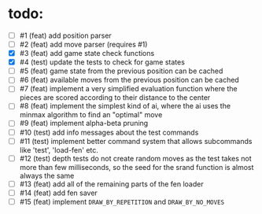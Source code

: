 # todo:
- [ ] #1   (feat) add position parser
- [ ] #2   (feat) add move parser (requires #1)
- [x] #3   (feat) add game state check functions
- [x] #4   (test) update the tests to check for game states
- [ ] #5   (feat) game state from the previous position can be cached
- [ ] #6   (feat) available moves from the previous position can be cached
- [ ] #7   (feat) implement a very simplified evaluation function where the pieces are scored according to their distance to the center
- [ ] #8   (feat) implement the simplest kind of ai, where the ai uses the minmax algorithm to find an "optimal" move
- [ ] #9   (feat) implement alpha-beta pruning
- [ ] #10  (test) add info messages about the test commands
- [ ] #11  (test) implement better command system that allows subcommands like 'test', 'load-fen' etc.
- [ ] #12  (test) depth tests do not create random moves as the test takes not more than few milliseconds, so the seed for the srand function is almost always the same
- [ ] #13  (feat) add all of the remaining parts of the fen loader
- [ ] #14  (feat) add fen saver
- [ ] #15  (feat) implement `DRAW_BY_REPETITION` and `DRAW_BY_NO_MOVES`
